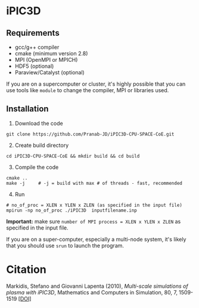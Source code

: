 # iPIC3D

## Requirements
  - gcc/g++ compiler
  - cmake (minimum version 2.8)
  - MPI (OpenMPI or MPICH)
  - HDF5 (optional)
  - Paraview/Catalyst (optional)

If you are on a supercomputer or cluster, it's highly possible that you can use tools like `module` to change the compiler, MPI or libraries used.

## Installation
1. Download the code
``` shell
git clone https://github.com/Pranab-JD/iPIC3D-CPU-SPACE-CoE.git
```

2. Create build directory
``` shell
cd iPIC3D-CPU-SPACE-CoE && mkdir build && cd build
```

3. Compile the code
``` shell
cmake ..
make -j     # -j = build with max # of threads - fast, recommended
```

4. Run
``` shell
# no_of_proc = XLEN x YLEN x ZLEN (as specified in the input file)
mpirun -np no_of_proc ./iPIC3D  inputfilename.inp
```

**Important:** make sure `number of MPI process = XLEN x YLEN x ZLEN` as specified in the input file.

If you are on a super-computer, especially a multi-node system, it's likely that you should use `srun` to launch the program. 

# Citation
Markidis, Stefano and Giovanni Lapenta (2010), *Multi-scale simulations of plasma with iPIC3D*, Mathematics and Computers in Simulation, 80, 7, 1509-1519 [[DOI]](https://doi.org/10.1016/j.matcom.2009.08.038)